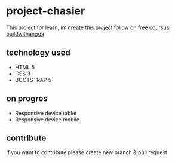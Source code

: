 # project-chasier

This project for learn, im create this project follow on free coursus [buildwithangga](https://class.buildwithangga.com/course-playing/8gyMElE3Zr/20)

## technology used

- HTML 5
- CSS 3
- BOOTSTRAP 5

## on progres

- Responsive device tablet
- Responsive device mobile

## contribute

if you want to contribute please create new branch & pull request